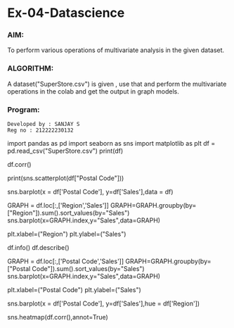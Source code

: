 # Ex-04-Datascience
### AIM:
To perform various operations of multivariate analysis in the given dataset.

### ALGORITHM:
A dataset("SuperStore.csv") is given , use that and perform the multivariate operations in the colab and get the output in graph models.

### Program:
```
Developed by : SANJAY S
Reg no : 212222230132
```
import pandas as pd 
import seaborn as sns
import matplotlib as plt
df = pd.read_csv("SuperStore.csv")
print(df)

df.corr()

print(sns.scatterplot(df["Postal Code"]))

sns.barplot(x = df['Postal Code'], y=df['Sales'],data = df)

GRAPH = df.loc[:,['Region','Sales']]
GRAPH=GRAPH.groupby(by=["Region"]).sum().sort_values(by="Sales")
sns.barplot(x=GRAPH.index,y="Sales",data=GRAPH)

plt.xlabel=("Region")
plt.ylabel=("Sales")

df.info()
df.describe()

GRAPH = df.loc[:,['Postal Code','Sales']]
GRAPH=GRAPH.groupby(by=["Postal Code"]).sum().sort_values(by="Sales")
sns.barplot(x=GRAPH.index,y="Sales",data=GRAPH)

plt.xlabel=("Postal Code")
plt.ylabel=("Sales")

sns.barplot(x = df['Postal Code'], y=df['Sales'],hue = df['Region'])

sns.heatmap(df.corr(),annot=True)
